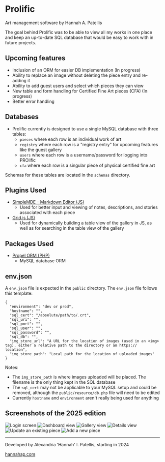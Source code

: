 # Prolific

Art management software by Hannah A. Patellis

The goal behind Prolific was to be able to view all my works in one place and keep an up-to-date SQL database that would be easy to work with in future projects.

## Upcoming features

- Inclusion of an ORM for easier DB implementation (In progress)
- Ability to replace an image without deleting the piece entry and re-adding it
- Ability to add guest users and select which pieces they can view
- New table and form handling for Certified Fine Art pieces (CFA) (In progress)
- Better error handling

## Databases

- Prolific currently is designed to use a single MySQL database with three tables:
  - `pieces` where each row is an individual work of art
  - `registry` where each row is a "registry entry" for upcoming features like the guest gallery
  - `users` where each row is a username/password for logging into PROlific
  - `cfa` where each row is a singular piece of physical certified fine art

Schemas for these tables are located in the `schemas` directory.

## Plugins Used

- [SimpleMDE - Markdown Editor (JS)](https://github.com/sparksuite/simplemde-markdown-editor)
  - Used for better input and viewing of notes, descriptions, and stories associated with each piece
- [Grid.js (JS)](https://github.com/grid-js/gridjs)
  - Used for dynamically building a table view of the gallery in JS, as well as for searching in the table view of the gallery

## Packages Used

- [Propel ORM (PHP)](https://propelorm.org)
  - MySQL database ORM

## env.json

A `env.json` file is expected in the `public` directory. The `env.json` file follows this template:

```
{
  "environment": "dev or prod",
  "hostname": "",
  "sql_cert": "/absolute/path/to/.crt",
  "sql_uri": "",
  "sql_port": "",
  "sql_user": "",
  "sql_password": "",
  "sql_db": "",
  "img_store_url": "A URL for the location of images (used in an <img> tag), either a relative path to the directory or an https:// location",
  "img_store_path": "Local path for the location of uploaded images"
}
```

Notes:
- The `img_store_path` is where images uploaded will be placed. The filename is the only thing kept in the SQL database
- The `sql_cert` may not be applicable to your MySQL setup and could be removed, although the `public/resource/db.php` file will need to be edited
- Currently `hostname` and `environment` aren't really being used for anything

## Screenshots of the 2025 edition

![Login screen](docs/2025/2025-prolific-login.png "Login screen")
![Dashboard view](docs/2025/2025-prolific-dashboard.png "Dashboard view")
![Gallery view](docs/2025/2025-prolific-gallery.png "Gallery view")
![Details view](docs/2025/2025-prolific-details.png "Details view")
![Update an existing piece](docs/2025/2025-prolific-update.png "Update an existing piece")
![Add a new piece](docs/2025/2025-prolific-add.png "Add a new piece")

---

Developed by Alexandria 'Hannah' I. Patellis, starting in 2024

[hannahap.com](https://hannahap.com)